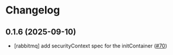 # Changelog

## 0.1.6 (2025-09-10)

* [rabbitmq] add securityContext spec for the initContainer ([#70](https://github.com/CloudPirates-io/helm-charts/pull/70))

